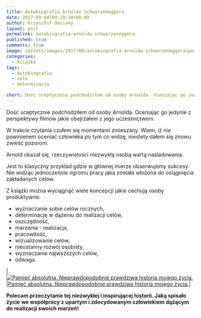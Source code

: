 ```yaml
---
title: Autobiografia Arnolda Schwarzeneggera
date: 2017-09-04T00:19:34+00:00
author: Krzysztof Owsiany
layout: post
permalink: autobiografia-arnolda-schwarzeneggera
published: true
comments: true
image: /assets/images/2017/09/autobiografia-arnolda-schwarzeneggera\post.png
categories:
  - Książka
tags:
  - Autobiografia
  - cele
  - determinacja

short: Dość sceptycznie podchodziłem od osoby Arnolda. Oceniając go jedynie z perspektywy filmów jakie obejrzałem z jego uczestnictwem.
---
```

Dość sceptycznie podchodziłem od osoby Arnolda. Oceniając go jedynie z perspektywy filmów jakie obejrzałem z jego uczestnictwem.
    
W trakcie czytania czułem się momentami zmieszany. Wiem, iż nie powinienem oceniać człowieka po tym co widzę, niestety dałem się znowu zwieść pozorom.

Arnold okazał się, rzeczywistości niezwykłą osobą wartą naśladowania.
    
Jest to klasyczny przykład gdzie w głównej mierze obserwujemy sukcesy. Nie widząc jednocześnie ogromu pracy jaka została włożona do osiągnięcia zakładanych celów.

Z książki można wyciągnąć wiele koncepcji jakie cechują osoby produktywne:
* wyznaczanie sobie celów rocznych,
* determinację w dążeniu do realizacji celów,
* oszczędność,
* marzenia - realizacja,
* pracowitość,
* wizualizowanie celów,
* nieustanny rozwój osobisty,
* wyznaczanie najwyższych celów,
* odwaga. 
    
|[![Pamięć absolutna. Nieprawdopodobnie prawdziwa historia mojego życia.][book-image]][book-url]|[Pamięć absolutna. Nieprawdopodobnie prawdziwa historia mojego życia.][book-url]|


**Polecam przeczytanie tej niezwykłej i inspirującej historii. Jaką spisało życie we współpracy z upartym i zdecydowanym człowiekiem dążącym do realizacji swoich marzeń!**


[book-image]: https://static01.helion.com.pl/global/okladki/326x466/0ec470d7102b93516012ee4849dc3a41,e_c0dp.jpg
[book-url]: http://ebookpoint.pl/view/90752/e_c0dp.htm